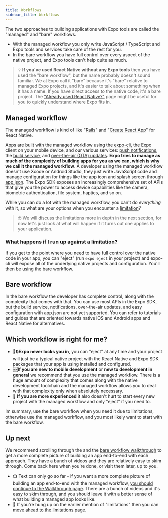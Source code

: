```yaml
---
title: Workflows
sidebar_title: Workflows
---
```


The two approaches to building applications with Expo tools are called the "managed" and "bare" workflows.

- With the managed workflow you only write JavaScript / TypeScript and Expo tools and services take care of the rest for you.
- In the bare workflow you have full control over every aspect of the native project, and Expo tools can't help quite as much.

> 💡 **If you've used React Native without any Expo tools** then you have used the "bare workflow", but the name probably doesn't sound familiar. We at Expo call it "bare" because it's "bare" relative to managed Expo projects, and it's easier to talk about something when it has a name. If you have direct access to the native code, it's a bare project. The ["Already used React Native?"](../../workflow/already-used-react-native/) page might be useful for you to quickly understand where Expo fits in.

## Managed workflow

The managed workflow is kind of like "[Rails](https://rubyonrails.org/)" and "[Create React App](https://github.com/facebook/create-react-app)" for React Native. 

Apps are built with the managed workflow using the [expo-cli](../../workflow/expo-cli/), the Expo client on your mobile device, and our various services: [push notifications](../../guides/push-notifications/), the [build service](../../distribution/building-standalone-apps/), and [over-the-air (OTA) updates](../../guides/configuring-ota-updates/). **Expo tries to manage as much of the complexity of building apps for you as we can, which is why we call it the managed workflow**. A developer using the managed workflow doesn't use Xcode or Android Studio, they just write JavaScript code and manage configuration for things like the app icon and splash screen through [app.json](../../workflow/configuration/). The Expo SDK exposes an increasingly comprehensive set of APIs that give you the power to access device capabilities like the camera, biometric authentication, file system, haptics, and so on.

While you can do a lot with the managed workflow, you can't do *everything* with it, so what are your options when you encounter a [limitation](../../introduction/why-not-expo/)? 

> 🤓 We will discuss the limitations more in depth in the next section, for now let's just look at what will happen if it turns out one applies to your application.


### What happens if I run up against a limitation?

If you get to the point where you need to have full control over the native code in your app, you can "eject" (run `expo eject` in your project) and expo-cli will expose all of the underlying native projects and configuration. You'll then be using the bare workflow.

## Bare workflow

In the bare workflow the developer has complete control, along with the complexity that comes with that. You can use most APIs in the Expo SDK, but the build service, notifications, over-the-air updates, and easy configuration with app.json are not yet supported. You can refer to tutorials and guides that are oriented towards native iOS and Android apps and React Native for alternatives.

<!-- <img src="/static/images/project-lifecycle-workflows.png" className="wide-image" /> -->

## Which workflow is right for me?

- 🚫🔒**Expo never locks you in**, you can "eject" at any time and your project will just be a typical native project with the React Native and Expo SDK packages that your app is using installed and configured.
- 🆕**If you are new to mobile development** or **new to development in general** we recommend that you use the managed workflow. There is a huge amount of complexity that comes along with the native development toolchain and the managed workflow allows you to deal with that complexity only when absolutely necessary.
- 🧠 **If you are more experienced** it also doesn't hurt to start every new project with the managed workflow and only "eject" if you need to.

Im summary, use the bare workflow when you need it due to limitations, otherwise use the managed workflow, and you most likely want to start with the bare workflow.

## Up next


We recommend scrolling through the and the [bare workflow walkthrough](../../bare/exploring-bare-workflow/) to get a more complete picture of building an app end-to-end with each approach. They have a bunch of videos and they are relatively easy to skim through. Come back here when you're done, or visit them later, up to you.

- 📺 Text can only go so far - if you want a more complete picture of building an app end-to-end with the managed workflow, [you should continue to the Walkthrough page](../../introduction/walkthrough/). There are a bunch of videos and it's easy to skim through, and you should leave it with a better sense of what building a managed app looks like.
- 📄 If you're hung up on the earlier mention of "limitations" then you can [move ahead to the limitations page](../../introduction/why-not-expo/).